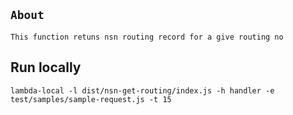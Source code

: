 ## `About`

    This function retuns nsn routing record for a give routing no

## Run locally

```
lambda-local -l dist/nsn-get-routing/index.js -h handler -e test/samples/sample-request.js -t 15
```
